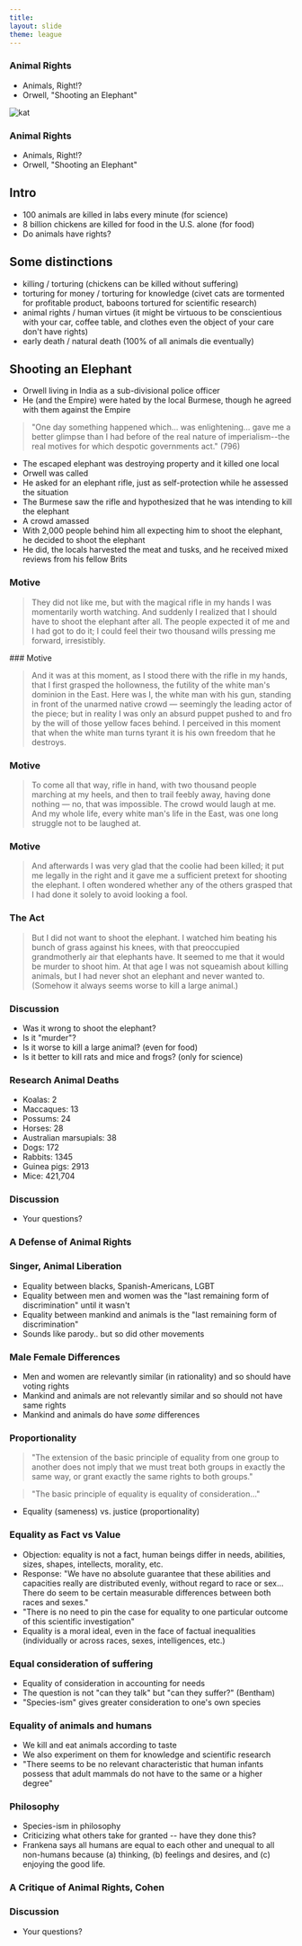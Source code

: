 ```yaml
---
title: 
layout: slide
theme: league
---
```


<section data-background="http://www.keithbuhler.com/images/background-morality.svg">
<section data-background="https://i.imgflip.com/19oo1z.jpg"  data-markdown><!--Intro slide begin-->

# Animal Rights

- Animals, Right!?
- Orwell, "Shooting an Elephant"

</section><section data-markdown>

![kat](https://i.imgflip.com/19oo1z.jpg)

</section> <!--Intro slide end-->
<section data-markdown>  <!--Slide Beginning-->

# Animal Rights

- Animals, Right!?
- Orwell, "Shooting an Elephant"


</section><section data-markdown>

## Intro

- 100 animals are killed in labs every minute (for science)
- 8 billion chickens are killed for food in the U.S. alone (for food)
- Do animals have rights? 


</section><section data-markdown>

## Some distinctions

- killing / torturing (chickens can be killed without suffering)
- torturing for money / torturing for knowledge (civet cats are tormented for profitable product, baboons tortured for scientific research)
- animal rights / human virtues (it might be virtuous to be conscientious with your car, coffee table, and clothes even the object of your care don't have rights)
- early death / natural death (100% of all animals die eventually)

</section><section data-markdown>

## Shooting an Elephant

- Orwell living in India as a sub-divisional police officer
- He (and the Empire) were hated by the local Burmese, though he agreed with them against the Empire

>"One day something happened which... was enlightening... gave me a better glimpse than I had before of the real nature of imperialism--the real motives for which despotic governments act." (796)



</section><section data-markdown>

- The escaped elephant was destroying property and it killed one local
- Orwell was called
- He asked for an elephant rifle, just as self-protection while he assessed the situation
- The Burmese saw the rifle and hypothesized that he was intending to kill the elephant
- A crowd amassed
- With 2,000 people behind him all expecting him to shoot the elephant, he decided to shoot the elephant
- He did, the locals harvested the meat and tusks, and he received mixed reviews from his fellow Brits







</section><section data-markdown>

### Motive

>They did not like me, but with the magical rifle in my hands I was momentarily worth watching. And suddenly I realized that I should have to shoot the elephant after all. The people expected it of me and I had got to do it; I could feel their two thousand wills pressing me forward, irresistibly. 





</section><section data-markdown>
### Motive

>And it was at this moment, as I stood there with the rifle in my hands, that I first grasped the hollowness, the futility of the white man's dominion in the East. Here was I, the white man with his gun, standing in front of the unarmed native crowd — seemingly the leading actor of the piece; but in reality I was only an absurd puppet pushed to and fro by the will of those yellow faces behind. I perceived in this moment that when the white man turns tyrant it is his own freedom that he destroys.


</section><section data-markdown>

### Motive

>To come all that way, rifle in hand, with two thousand people marching at my heels, and then to trail feebly away, having done nothing — no, that was impossible. The crowd would laugh at me. And my whole life, every white man's life in the East, was one long struggle not to be laughed at.


</section><section data-markdown>

### Motive

>And afterwards I was very glad that the coolie had been killed; it put me legally in the right and it gave me a sufficient pretext for shooting the elephant. I often wondered whether any of the others grasped that I had done it solely to avoid looking a fool.


</section><section data-markdown>

### The Act

>But I did not want to shoot the elephant. I watched him beating his bunch of grass against his knees, with that preoccupied grandmotherly air that elephants have. It seemed to me that it would be murder to shoot him. At that age I was not squeamish about killing animals, but I had never shot an elephant and never wanted to. (Somehow it always seems worse to kill a large animal.)



</section><section data-markdown>

### Discussion

* Was it wrong to shoot the elephant?
* Is it "murder"?
* Is it worse to kill a large animal? (even for food)
* Is it better to kill rats and mice and frogs? (only for science)


</section><section data-markdown>

### Research Animal Deaths

- Koalas: 2
- Maccaques: 13
- Possums: 24
- Horses: 28
- Australian marsupials: 38
- Dogs: 172
- Rabbits: 1345
- Guinea pigs: 2913
- Mice: 421,704


</section><section data-markdown>

### Discussion

* Your questions?



</section>
</section><!--Slide end-->



<section data-background="http://www.keithbuhler.com/images/background-morality.svg">
<section data-background="https://i.imgflip.com/19oo1z.jpg"  data-markdown><!--Intro slide begin-->

# A Defense of Animal Rights

</section><section data-markdown>


### Singer, Animal Liberation

- Equality between blacks, Spanish-Americans, LGBT
- Equality between men and women was the "last remaining form of discrimination" until it wasn't
- Equality between mankind and animals is the "last remaining form of discrimination"
- Sounds like parody.. but so did other movements

</section><section data-markdown>

### Male Female Differences

- Men and women are relevantly similar (in rationality) and so should have voting rights
- Mankind and animals are not relevantly similar and so should not have same rights
- Mankind and animals do have _some_ differences

</section><section data-markdown>

### Proportionality

> "The extension of the basic principle of equality from one group to another does not imply that we must treat both groups in exactly the same way, or grant exactly the same rights to both groups."

> "The basic principle of equality is equality of consideration..."

- Equality (sameness) vs. justice (proportionality)


</section><section data-markdown>


### Equality as Fact vs Value

- Objection: equality is not a fact, human beings differ in needs, abilities, sizes, shapes, intellects, morality, etc. 
- Response: "We have no absolute guarantee that these abilities and capacities really are distributed evenly, without regard to race or sex... There do seem to be certain measurable differences between both races and sexes."
- "There is no need to pin the case for equality to one particular outcome of this scientific investigation"
- Equality is a moral ideal, even in the face of factual inequalities (individually or across races, sexes, intelligences, etc.)


</section><section data-markdown>

### Equal consideration of suffering

- Equality of consideration in accounting for needs
- The question is not "can they talk" but "can they suffer?" (Bentham)
- "Species-ism" gives greater consideration to one's own species


</section><section data-markdown>

### Equality of animals and humans

- We kill and eat animals according to taste
- We also experiment on them for knowledge and scientific research
- "There seems to be no relevant characteristic that human infants possess that adult mammals do not have to the same or a higher degree"

### Philosophy

- Species-ism in philosophy
- Criticizing what others take for granted -- have they done this?
- Frankena says all humans are equal to each other and unequal to all non-humans because (a) thinking, (b) feelings and desires, and (c) enjoying the good life.

</section><section data-markdown>


</section>
</section>

<section> 
<section data-markdown>


# A Critique of Animal Rights, Cohen


</section><section data-markdown>

### Discussion

* Your questions?


</section>
</section><!--Slide end-->

